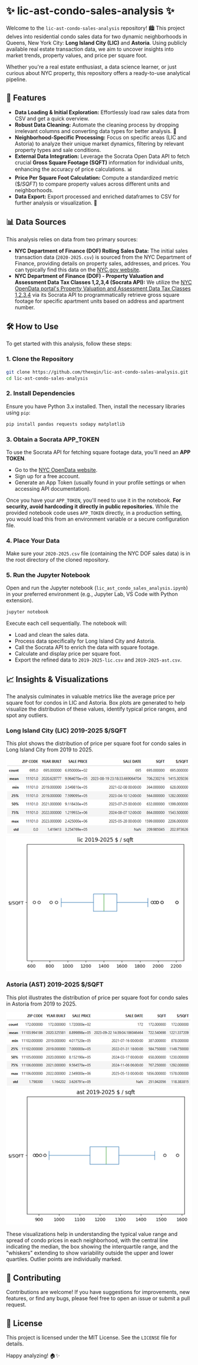 # ✨ lic-ast-condo-sales-analysis ✨

Welcome to the `lic-ast-condo-sales-analysis` repository\! 🏙️ This project delves into residential condo sales data for two dynamic neighborhoods in Queens, New York City: **Long Island City (LIC)** and **Astoria**. Using publicly available real estate transaction data, we aim to uncover insights into market trends, property values, and price per square foot.

Whether you're a real estate enthusiast, a data science learner, or just curious about NYC property, this repository offers a ready-to-use analytical pipeline.

## 🚀 Features

  * **Data Loading & Initial Exploration:** Effortlessly load raw sales data from CSV and get a quick overview.
  * **Robust Data Cleaning:** Automate the cleaning process by dropping irrelevant columns and converting data types for better analysis. 🧹
  * **Neighborhood-Specific Processing:** Focus on specific areas (LIC and Astoria) to analyze their unique market dynamics, filtering by relevant property types and sale conditions.
  * **External Data Integration:** Leverage the Socrata Open Data API to fetch crucial **Gross Square Footage (SQFT)** information for individual units, enhancing the accuracy of price calculations. 📊
  * **Price Per Square Foot Calculation:** Compute a standardized metric ($$/SQFT$) to compare property values across different units and neighborhoods.
  * **Data Export:** Export processed and enriched dataframes to CSV for further analysis or visualization. 💾

## 📊 Data Sources

This analysis relies on data from two primary sources:

  * **NYC Department of Finance (DOF) Rolling Sales Data:** The initial sales transaction data (`2020-2025.csv`) is sourced from the NYC Department of Finance, providing details on property sales, addresses, and prices. You can typically find this data on the [NYC.gov website](https://www.nyc.gov/site/finance/property/property-rolling-sales-data.page).
  * **NYC Department of Finance (DOF) - Property Valuation and Assessment Data Tax Classes 1,2,3,4 (Socrata API):** We utilize the [NYC OpenData portal's Property Valuation and Assessment Data Tax Classes 1,2,3,4](https://data.cityofnewyork.us/City-Government/Property-Valuation-and-Assessment-Data-Tax-Classes/8y4t-faws/about_data) via its Socrata API to programmatically retrieve gross square footage for specific apartment units based on address and apartment number.

## 🛠️ How to Use

To get started with this analysis, follow these steps:

### 1\. Clone the Repository

```bash
git clone https://github.com/thexqin/lic-ast-condo-sales-analysis.git
cd lic-ast-condo-sales-analysis
```

### 2\. Install Dependencies

Ensure you have Python 3.x installed. Then, install the necessary libraries using `pip`:

```bash
pip install pandas requests sodapy matplotlib
```

### 3\. Obtain a Socrata APP\_TOKEN

To use the Socrata API for fetching square footage data, you'll need an **APP TOKEN**.

  * Go to the [NYC OpenData website](https://data.cityofnewyork.us/).
  * Sign up for a free account.
  * Generate an App Token (usually found in your profile settings or when accessing API documentation).

Once you have your `APP_TOKEN`, you'll need to use it in the notebook. **For security, avoid hardcoding it directly in public repositories.** While the provided notebook code uses `APP_TOKEN` directly, in a production setting, you would load this from an environment variable or a secure configuration file.

### 4\. Place Your Data

Make sure your `2020-2025.csv` file (containing the NYC DOF sales data) is in the root directory of the cloned repository.

### 5\. Run the Jupyter Notebook

Open and run the Jupyter notebook (`lic_ast_condo_sales_analysis.ipynb`) in your preferred environment (e.g., Jupyter Lab, VS Code with Python extension).

```bash
jupyter notebook
```

Execute each cell sequentially. The notebook will:

  * Load and clean the sales data.
  * Process data specifically for Long Island City and Astoria.
  * Call the Socrata API to enrich the data with square footage.
  * Calculate and display price per square foot.
  * Export the refined data to `2019-2025-lic.csv` and `2019-2025-ast.csv`.

## 📈 Insights & Visualizations

The analysis culminates in valuable metrics like the average price per square foot for condos in LIC and Astoria. Box plots are generated to help visualize the distribution of these values, identify typical price ranges, and spot any outliers.

### Long Island City (LIC) 2019-2025 $/SQFT

This plot shows the distribution of price per square foot for condo sales in Long Island City from 2019 to 2025.

![lic_boxplot_price_per_sqft](lic_chart.png)
![lic_boxplot_price_per_sqft](lic_plot.png)

### Astoria (AST) 2019-2025 $/SQFT

This plot illustrates the distribution of price per square foot for condo sales in Astoria from 2019 to 2025.

![lic_boxplot_price_per_sqft](ast_chart.png)
![ast_boxplot_price_per_sqft.png](ast_plot.png)

These visualizations help in understanding the typical value range and spread of condo prices in each neighborhood, with the central line indicating the median, the box showing the interquartile range, and the "whiskers" extending to show variability outside the upper and lower quartiles. Outlier points are individually marked.

## 🤝 Contributing

Contributions are welcome\! If you have suggestions for improvements, new features, or find any bugs, please feel free to open an issue or submit a pull request.

## 📄 License

This project is licensed under the MIT License. See the `LICENSE` file for details.

Happy analyzing\! 🏠✨
